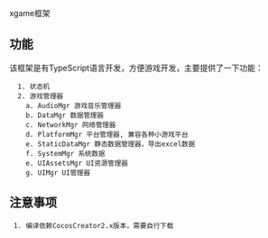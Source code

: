 xgame框架

## 功能
该框架是有TypeScript语言开发，方便游戏开发，主要提供了一下功能：
```
  1. 状态机
  2. 游戏管理器
    a. AudioMgr 游戏音乐管理器
    b. DataMgr 数据管理器
    c. NetworkMgr 网络管理器
    d. PlatformMgr 平台管理器, 兼容各种小游戏平台
    e. StaticDataMgr 静态数据管理器，导出excel数据  
    f. SystemMgr 系统数据
    e. UIAssetsMgr UI资源管理器
    g. UIMgr UI管理器
```

## 注意事项
```
 1. 编译依赖CocosCreator2.x版本，需要自行下载
```
